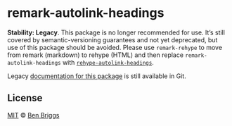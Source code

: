 # remark-autolink-headings

**Stability: Legacy**.
This package is no longer recommended for use.
It’s still covered by semantic-versioning guarantees and not yet deprecated,
but use of this package should be avoided.
Please use `remark-rehype` to move from remark (markdown) to rehype (HTML)
and then replace `remark-autolink-headings` with
[`rehype-autolink-headings`][rehype-autolink-headings].

Legacy [documentation for this package](https://github.com/remarkjs/remark-autolink-headings/tree/91254a60bfe03163cb49f08ec20ca5d34f677b7c)
is still available in Git.

## License

[MIT][license] © [Ben Briggs][author]

<!-- Definitions -->

[license]: license

[author]: http://beneb.info

[rehype-autolink-headings]: https://github.com/rehypejs/rehype-autolink-headings
